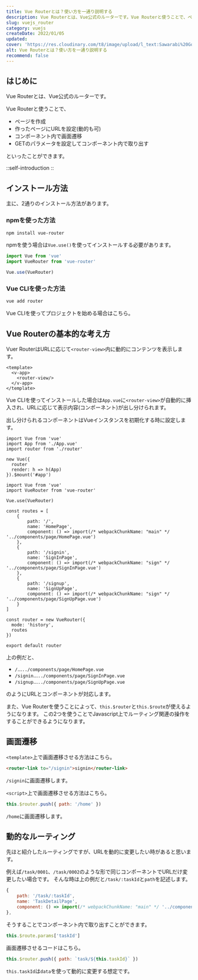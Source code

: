 ```yaml
---
title: Vue Routerとは？使い方を一通り説明する
description: Vue Routerとは、Vue公式のルーターです。Vue Routerと使うことで、ページを作成、作ったページにURLを設定(動的も可)、コンポーネント内で画面遷移、GETのパラメータを設定してコンポーネント内で取り出すといったことができます。
slug: vuejs_router
category: vuejs
createDate: 2022/01/05
updated: 
cover: 'https://res.cloudinary.com/t8/image/upload/l_text:Sawarabi%20Gothic_100_bold:Vue Routerとは？使い方を一通り説明する,co_rgb:fff,w_620,c_fit/v1712091289/ogp_image_zorhlz.png'
alt: Vue Routerとは？使い方を一通り説明する
recommend: false
---
```

## はじめに



Vue Routerとは、Vue公式のルーターです。

Vue Routerと使うことで、

* ページを作成
* 作ったページにURLを設定(動的も可)
* コンポーネント内で画面遷移
* GETのパラメータを設定してコンポーネント内で取り出す

といったことができます。

::self-introduction
::

## インストール方法

主に、2通りのインストール方法があります。

### npmを使った方法
```bash
npm install vue-router
```
npmを使う場合は`Vue.use()`を使ってインストールする必要があります。

```js
import Vue from 'vue'
import VueRouter from 'vue-router'

Vue.use(VueRouter)
```

### Vue CLIを使った方法

```js
vue add router
```
Vue CLIを使ってプロジェクトを始める場合はこちら。

<post-card-small slug="vuejs_create" lang="ja"></post-card-small>

## Vue Routerの基本的な考え方

Vuer RouterはURLに応じて`<router-view>`内に動的にコンテンツを表示します。

```html[App.vue]
<template>
  <v-app>
    <router-view/>
  </v-app>
</template>
```

Vue CLIを使ってインストールした場合は`App.vue`に`<router-view>`が自動的に挿入され、URLに応じて表示内容(コンポーネント)が出し分けられます。

出し分けられるコンポーネントはVueインスタンスを初期化する時に設定します。

```js[main.js]
import Vue from 'vue'
import App from './App.vue'
import router from './router'

new Vue({
  router
  render: h => h(App)
}).$mount('#app')

```

```js[src/router/index.js]
import Vue from 'vue'
import VueRouter from 'vue-router'

Vue.use(VueRouter)

const routes = [
    {
        path: '/',
        name: 'HomePage',
        component: () => import(/* webpackChunkName: "main" */ '../components/page/HomePage.vue')
    },
    {
        path: '/signin',
        name: 'SignInPage',
        component: () => import(/* webpackChunkName: "sign" */ '../components/page/SignInPage.vue')
    },
    {
        path: '/signup',
        name: 'SignUpPage',
        component: () => import(/* webpackChunkName: "sign" */ '../components/page/SignUpPage.vue')
    }
]

const router = new VueRouter({
  mode: 'history',
  routes
})

export default router

```

上の例だと、

* `/`...`../components/page/HomePage.vue`
* `/signin`...`../components/page/SignInPage.vue`
* `/signup`...`../components/page/SignUpPage.vue`

のようにURLとコンポーネントが対応します。

また、Vue Routerを使うことによって、`this.$router`と`this.$route`が使えるようになります。
この2つを使うことでJavascript上でルーティング関連の操作をすることができるようになります。

## 画面遷移

`<template>`上で画面遷移させる方法はこちら。

```html
<router-link to="/signin">signin</router-link>
```

`/signin`に画面遷移します。

`<script>`上で画面遷移させる方法はこちら。

```js
this.$router.push({ path: '/home' })
```

`/home`に画面遷移します。

## 動的なルーティング
先ほと紹介したルーティングですが、URLを動的に変更したい時があると思います。

例えば`/task/0001`、`/task/0002`のような形で同じコンポーネントでURLだけ変更したい場合です。
そんな時は上の例だと`/task/:taskId`と`path`を記述します。

```js
{
    path: '/task/:taskId',
    name: 'TaskDetailPage',
    component: () => import(/* webpackChunkName: "main" */ '../components/page/TaskDetailPage.vue')
},
```

そうすることでコンポーネント内で取り出すことができます。

```js
this.$route.params['taskId']
```

画面遷移させるコードはこちら。

```js
this.$router.push({ path: `task/${this.taskId}` })
```

`this.taskId`は`data`を使って動的に変更する想定です。

